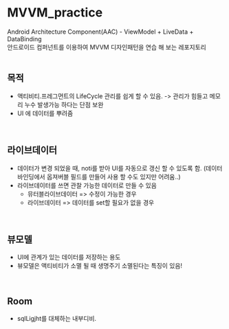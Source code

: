 # MVVM_practice
Android Architecture Component(AAC) - ViewModel + LiveData + DataBinding
<br>안드로이드 컴퍼넌트를 이용하여 MVVM 디자인패턴을 연습 해 보는 레포지토리
<br>
<br>

## 목적
- 액티비티.프레그먼트의 LifeCycle 관리를 쉽게 할 수 있음. -> 관리가 힘들고 메모리 누수 발생가능 하다는 단점 보완
- UI 에 데이터를 뿌려줌
<br>

## 라이브데이터
- 데이터가 변경 되었을 때, noti를 받아 UI를 자동으로 갱신 할 수 있도록 함.
(데이터바인딩에서 옵져버블 필드를 만들어 사용 할 수도 있지만 어려움..)
- 라이브데이터를 쓰면 관찰 가능한 데이터로 만들 수 있음
    - 뮤터블라이브데이터 => 수정이 가능한 경우
    - 라이브데이터 => 데이터를 set할 필요가 없을 경우
<br>

## 뷰모델
- UI에 관계가 있는 데이터를 저장하는 용도
- 뷰모델은 액티비티가 소멸 될 때 생명주기 소멸된다는 특징이 있음!
<br>

## Room
- sqlLigjht를 대체하는 내부디비.
